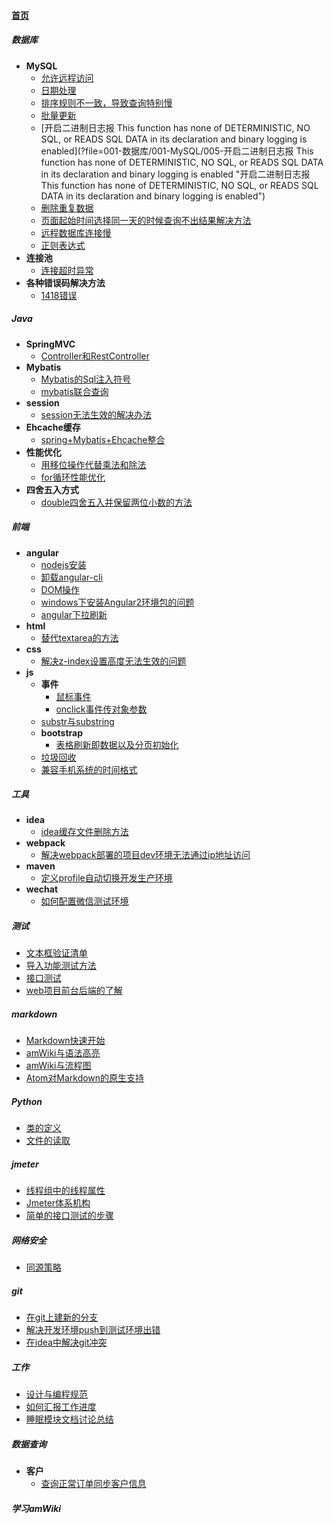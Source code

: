 
#### [首页](?file=home-首页)

##### 数据库
- **MySQL**
    - [允许远程访问](?file=001-数据库/001-MySQL/001-允许远程访问 "允许远程访问")
    - [日期处理](?file=001-数据库/001-MySQL/002-日期处理 "日期处理")
    - [排序规则不一致，导致查询特别慢](?file=001-数据库/001-MySQL/003-排序规则不一致，导致查询特别慢 "排序规则不一致，导致查询特别慢")
    - [批量更新](?file=001-数据库/001-MySQL/004-批量更新 "批量更新")
    - [开启二进制日志报  This function has none of DETERMINISTIC, NO SQL, or READS SQL DATA in its declaration and binary logging is enabled](?file=001-数据库/001-MySQL/005-开启二进制日志报  This function has none of DETERMINISTIC, NO SQL, or READS SQL DATA in its declaration and binary logging is enabled "开启二进制日志报  This function has none of DETERMINISTIC, NO SQL, or READS SQL DATA in its declaration and binary logging is enabled")
    - [删除重复数据](?file=001-数据库/001-MySQL/006-删除重复数据 "删除重复数据")
    - [页面起始时间选择同一天的时候查询不出结果解决方法](?file=001-数据库/001-MySQL/007-页面起始时间选择同一天的时候查询不出结果解决方法 "页面起始时间选择同一天的时候查询不出结果解决方法")
    - [远程数据库连接慢](?file=001-数据库/001-MySQL/008-远程数据库连接慢 "远程数据库连接慢")
    - [正则表达式](?file=001-数据库/001-MySQL/009-正则表达式 "正则表达式")
- **连接池**
    - [连接超时异常](?file=001-数据库/010-连接池/001-连接超时异常 "连接超时异常")
- **各种错误码解决方法**
    - [1418错误](?file=001-数据库/011-各种错误码解决方法/001-1418错误 "1418错误")

##### Java
- **SpringMVC**
    - [Controller和RestController](?file=002-Java/001-SpringMVC/001-Controller和RestController "Controller和RestController")
- **Mybatis**
    - [Mybatis的Sql注入符号](?file=002-Java/002-Mybatis/001-Mybatis的Sql注入符号 "Mybatis的Sql注入符号")
    - [mybatis联合查询](?file=002-Java/002-Mybatis/002-mybatis联合查询 "mybatis联合查询")
- **session**
    - [session无法生效的解决办法](?file=002-Java/003-session/001-session无法生效的解决办法 "session无法生效的解决办法")
- **Ehcache缓存**
    - [spring+Mybatis+Ehcache整合](?file=002-Java/004-Ehcache缓存/001-spring+Mybatis+Ehcache整合 "spring+Mybatis+Ehcache整合")
- **性能优化**
    - [用移位操作代替乘法和除法](?file=002-Java/005-性能优化/001-用移位操作代替乘法和除法 "用移位操作代替乘法和除法")
    - [for循环性能优化](?file=002-Java/005-性能优化/002-for循环性能优化 "for循环性能优化")
- **四舍五入方式**
    - [double四舍五入并保留两位小数的方法](?file=002-Java/006-四舍五入方式/001-double四舍五入并保留两位小数的方法 "double四舍五入并保留两位小数的方法")

##### 前端
- **angular**
    - [nodejs安装](?file=003-前端/001-angular/001-nodejs安装 "nodejs安装")
    - [卸载angular-cli](?file=003-前端/001-angular/002-卸载angular-cli "卸载angular-cli")
    - [DOM操作](?file=003-前端/001-angular/003-DOM操作 "DOM操作")
    - [windows下安装Angular2环境包的问题](?file=003-前端/001-angular/004-windows下安装Angular2环境包的问题 "windows下安装Angular2环境包的问题")
    - [angular下拉刷新](?file=003-前端/001-angular/005-angular下拉刷新 "angular下拉刷新")
- **html**
    - [替代textarea的方法](?file=003-前端/002-html/001-替代textarea的方法 "替代textarea的方法")
- **css**
    - [解决z-index设置高度无法生效的问题](?file=003-前端/003-css/001-解决z-index设置高度无法生效的问题 "解决z-index设置高度无法生效的问题")
- **js**
    - **事件**
        - [鼠标事件](?file=003-前端/004-js/001-事件/001-鼠标事件 "鼠标事件")
        - [onclick事件传对象参数](?file=003-前端/004-js/001-事件/002-onclick事件传对象参数 "onclick事件传对象参数")
    - [substr与substring](?file=003-前端/004-js/003-substr与substring "substr与substring")
    - **bootstrap**
        - [表格刷新即数据以及分页初始化](?file=003-前端/004-js/004-bootstrap/001-表格刷新即数据以及分页初始化 "表格刷新即数据以及分页初始化")
    - [垃圾回收](?file=003-前端/004-js/005-垃圾回收 "垃圾回收")
    - [兼容手机系统的时间格式](?file=003-前端/004-js/006-兼容手机系统的时间格式 "兼容手机系统的时间格式")

##### 工具
- **idea**
    - [idea缓存文件删除方法](?file=004-工具/001-idea/001-idea缓存文件删除方法 "idea缓存文件删除方法")
- **webpack**
    - [解决webpack部署的项目dev环境无法通过ip地址访问](?file=004-工具/002-webpack/001-解决webpack部署的项目dev环境无法通过ip地址访问 "解决webpack部署的项目dev环境无法通过ip地址访问")
- **maven**
    - [定义profile自动切换开发生产环境](?file=004-工具/003-maven/001-定义profile自动切换开发生产环境 "定义profile自动切换开发生产环境")
- **wechat**
    - [如何配置微信测试环境](?file=004-工具/004-wechat/001-如何配置微信测试环境 "如何配置微信测试环境")

##### 测试
- [文本框验证清单](?file=005-测试/001-文本框验证清单 "文本框验证清单")
- [导入功能测试方法](?file=005-测试/002-导入功能测试方法 "导入功能测试方法")
- [接口测试](?file=005-测试/003-接口测试 "接口测试")
- [web项目前台后端的了解](?file=005-测试/004-web项目前台后端的了解 "web项目前台后端的了解")

##### markdown
- [Markdown快速开始](?file=006-markdown/01-Markdown快速开始 "Markdown快速开始")
- [amWiki与语法高亮](?file=006-markdown/02-amWiki与语法高亮 "amWiki与语法高亮")
- [amWiki与流程图](?file=006-markdown/03-amWiki与流程图 "amWiki与流程图")
- [Atom对Markdown的原生支持](?file=006-markdown/05-Atom对Markdown的原生支持 "Atom对Markdown的原生支持")

##### Python
- [类的定义](?file=007-Python/001-类的定义 "类的定义")
- [文件的读取](?file=007-Python/002-文件的读取 "文件的读取")

##### jmeter
- [线程组中的线程属性](?file=008-jmeter/001-线程组中的线程属性 "线程组中的线程属性")
- [Jmeter体系机构](?file=008-jmeter/002-Jmeter体系机构 "Jmeter体系机构")
- [简单的接口测试的步骤](?file=008-jmeter/003-简单的接口测试的步骤 "简单的接口测试的步骤")

##### 网络安全
- [同源策略](?file=009-网络安全/001-同源策略 "同源策略")

##### git
- [在git上建新的分支](?file=015-git/002-在git上建新的分支 "在git上建新的分支")
- [解决开发环境push到测试环境出错](?file=015-git/003-解决开发环境push到测试环境出错 "解决开发环境push到测试环境出错")
- [在idea中解决git冲突](?file=015-git/004-在idea中解决git冲突 "在idea中解决git冲突")

##### 工作
- [设计与编程规范](?file=020-工作/001-设计与编程规范 "设计与编程规范")
- [如何汇报工作进度](?file=020-工作/002-如何汇报工作进度 "如何汇报工作进度")
- [睡眠模块文档讨论总结](?file=020-工作/003-睡眠模块文档讨论总结 "睡眠模块文档讨论总结")

##### 数据查询
- **客户**
    - [查询正常订单同步客户信息](?file=100-数据查询/001-客户/001-查询正常订单同步客户信息 "查询正常订单同步客户信息")

##### 学习amWiki
